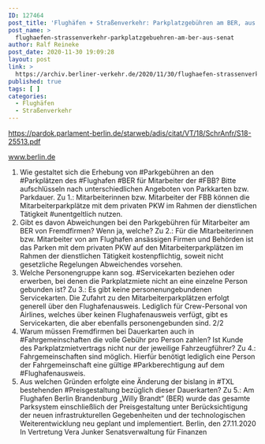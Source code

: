 ```yaml
---
ID: 127464
post_title: 'Flughäfen + Straßenverkehr: Parkplatzgebühren am BER, aus Senat'
post_name: >
  flughaefen-strassenverkehr-parkplatzgebuehren-am-ber-aus-senat
author: Ralf Reineke
post_date: 2020-11-30 19:09:28
layout: post
link: >
  https://archiv.berliner-verkehr.de/2020/11/30/flughaefen-strassenverkehr-parkplatzgebuehren-am-ber-aus-senat/
published: true
tags: [ ]
categories:
  - Flughäfen
  - Straßenverkehr
---
```

https://pardok.parlament-berlin.de/starweb/adis/citat/VT/18/SchrAnfr/S18-25513.pdf

www.berlin.de

1. Wie gestaltet sich die Erhebung von #Parkgebühren an den #Parkplätzen des #Flughafen #BER für Mitarbeiter der #FBB? Bitte aufschlüsseln nach unterschiedlichen Angeboten von Parkkarten bzw. Parkdauer.
Zu 1.: Mitarbeiterinnen bzw. Mitarbeiter der FBB können die Mitarbeiterparkplätze mit
dem privaten PKW im Rahmen der dienstlichen Tätigkeit #unentgeltlich nutzen.
2. Gibt es davon Abweichungen bei den Parkgebühren für Mitarbeiter am BER von Fremdfirmen? Wenn
ja, welche?
Zu 2.: Für die Mitarbeiterinnen bzw. Mitarbeiter von am Flughafen ansässigen Firmen
und Behörden ist das Parken mit dem privaten PKW auf den Mitarbeiterparkplätzen im
Rahmen der dienstlichen Tätigkeit kostenpflichtig, soweit nicht gesetzliche Regelungen Abweichendes vorsehen.
3. Welche Personengruppe kann sog. #Servicekarten beziehen oder erwerben, bei denen die Parkplatzmiete nicht an eine einzelne Person gebunden ist?
Zu 3.: Es gibt keine personenungebundenen Servicekarten. Die Zufahrt zu den Mitarbeiterparkplätzen erfolgt generell über den Flughafenausweis. Lediglich für Crew-Personal von Airlines, welches über keinen Flughafenausweis verfügt, gibt es Servicekarten, die aber ebenfalls personengebunden sind.
2/2
4. Warum müssen Fremdfirmen bei Dauerkarten auch in #Fahrgemeinschaften die volle Gebühr pro Person zahlen? Ist Kunde des Parkplatzmietvertrags nicht nur der jeweilige Fahrzeugführer?
Zu 4.: Fahrgemeinschaften sind möglich. Hierfür benötigt lediglich eine Person der
Fahrgemeinschaft eine gültige #Parkberechtigung auf dem #Flughafenausweis.
5. Aus welchen Gründen erfolgte eine Änderung der bislang in #TXL bestehenden #Preisgestaltung bezüglich dieser Dauerkarten?
Zu 5.: Am Flughafen Berlin Brandenburg „Willy Brandt“ (BER) wurde das gesamte
Parksystem einschließlich der Preisgestaltung unter Berücksichtigung der neuen infrastrukturellen Gegebenheiten und der technologischen Weiterentwicklung neu geplant und implementiert.
Berlin, den 27.11.2020
In Vertretung
Vera Junker
Senatsverwaltung für Finanzen